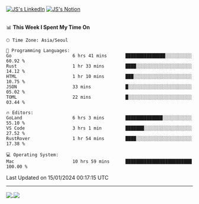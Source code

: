 
[![JS's LinkedIn](https://img.shields.io/badge/LinkedIn-blue?style=for-the-badge&logo=linkedin)](https://www.linkedin.com/in/jaeseung-lee-5a2a32139/) 
[![JS's Notion](https://img.shields.io/badge/Notion-black?style=for-the-badge&logo=notion)](https://bit.ly/ljswiki1) <br><br>
<!-- ![JS's GitHub stats](https://github-readme-stats-lemon-five.vercel.app/api?username=tkxkd0159&hide=contribs,prs,stars,issues&show_icons=true&theme=react&include_all_commits=true)   -->
<!-- ![Top Langs](https://github-readme-stats-lemon-five.vercel.app/api/top-langs/?username=tkxkd0159&layout=compact&hide=jupyter%20notebook,scss,html,css&langs_count=10)  -->


<!--START_SECTION:waka-->
📊 **This Week I Spent My Time On** 

```text
🕑︎ Time Zone: Asia/Seoul

💬 Programming Languages: 
Go                       6 hrs 41 mins       ███████████████░░░░░░░░░░   60.92 % 
Rust                     1 hr 33 mins        ████░░░░░░░░░░░░░░░░░░░░░   14.12 % 
HTML                     1 hr 10 mins        ███░░░░░░░░░░░░░░░░░░░░░░   10.75 % 
JSON                     33 mins             █░░░░░░░░░░░░░░░░░░░░░░░░   05.02 % 
TOML                     22 mins             █░░░░░░░░░░░░░░░░░░░░░░░░   03.44 % 

🔥 Editors: 
GoLand                   6 hrs 3 mins        ██████████████░░░░░░░░░░░   55.10 % 
VS Code                  3 hrs 1 min         ███████░░░░░░░░░░░░░░░░░░   27.52 % 
RustRover                1 hr 54 mins        ████░░░░░░░░░░░░░░░░░░░░░   17.38 % 

💻 Operating System: 
Mac                      10 hrs 59 mins      █████████████████████████   100.00 % 
```


 Last Updated on 15/01/2024 00:17:15 UTC
<!--END_SECTION:waka-->

---
<a href="https://github.com/tkxkd0159/dsalgo">
  <img align="center" src="https://github-readme-stats-lemon-five.vercel.app/api/pin/?username=tkxkd0159&repo=dsalgo&theme=react" />
</a>
<a href="https://github.com/tkxkd0159/books">
  <img align="center" src="https://github-readme-stats-lemon-five.vercel.app/api/pin/?username=tkxkd0159&repo=books&theme=react" />
</a>

<!---
- 🔭 I’m currently working on ...
- 🌱 I’m currently learning blockchain and distributed network
- 👯 I’m looking to collaborate on ...
- 🤔 I’m looking for help with ...
- 💬 Ask me about ...
- 📫 How to reach me: ...
- 😄 Pronouns: ...
- ⚡ Fun fact: ...
-->
